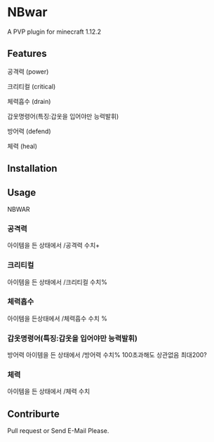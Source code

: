 # NBwar
A PVP plugin for minecraft 1.12.2

## Features
공격력 (power)

크리티컬 (critical)

체력흡수 (drain)

갑옷명령어(특징:갑옷을 입어야만 능력발휘) 

방어력 (defend)

체력 (heal)

## Installation

## Usage
NBWAR
### 공격력 
아이템을 든 상태에서 
/공격력 수치+ 
### 크리티컬 
아이템을 든 상태에서 
/크리티컬 수치%
### 체력흡수 
아이템을 든상태에서 
/체력흡수 수치 %
### 갑옷명령어(특징:갑옷을 입어야만 능력발휘) 
방어력 
아이템을 든 상태에서 
/방어력 수치% 100초과해도 상관없음 최대200?
### 체력
아이템을 든 상태에서 
/체력 수치 
## Contriburte
Pull request or Send E-Mail Please.